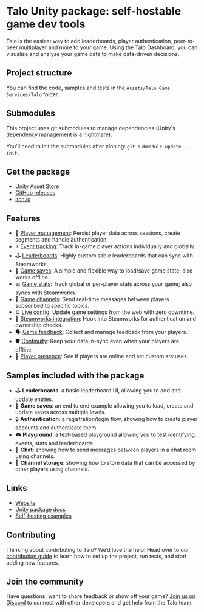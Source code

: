 # Talo Unity package: self-hostable game dev tools

Talo is the easiest way to add leaderboards, player authentication, peer-to-peer multiplayer and more to your game. Using the Talo Dashboard, you can visualise and analyse your game data to make data-driven decisions.

## Project structure

You can find the code, samples and tests in the `Assets/Talo Game Services/Talo` folder.

## Submodules

This project uses git submodules to manage dependencies (Unity's dependency management is a [nightmare](https://trytalo.com/blog/building-unity-packages)).

You'll need to init the submodules after cloning: `git submodule update --init`.

## Get the package

- [Unity Asset Store](https://assetstore.unity.com/packages/slug/292832)
- [GitHub releases](https://github.com/TaloDev/unity/releases)
- [itch.io](https://sleepystudios.itch.io/talo-unity)

## Features

- 👥 [Player management](https://trytalo.com/players): Persist player data across sessions, create segments and handle authentication.
- ⚡️ [Event tracking](https://trytalo.com/events): Track in-game player actions individually and globally.
- 🕹️ [Leaderboards](https://trytalo.com/leaderboards): Highly customisable leaderboards that can sync with Steamworks.
- 💾 [Game saves](https://trytalo.com/saves): A simple and flexible way to load/save game state; also works offline.
- 📊 [Game stats](https://trytalo.com/stats): Track global or per-player stats across your game; also syncs with Steamworks.
- 💬 [Game channels](https://trytalo.com/channels): Send real-time messages between players subscribed to specific topics.
- ⚙️ [Live config](https://trytalo.com/live-config): Update game settings from the web with zero downtime.
- 🔧 [Steamworks integration](https://trytalo.com/steamworks-integration): Hook into Steamworks for authentication and ownership checks.
- 🗣️ [Game feedback](https://trytalo.com/feedback): Collect and manage feedback from your players.
- 🛡️ [Continuity](https://trytalo.com/continuity): Keep your data in-sync even when your players are offline.
- 🔔 [Player presence](https://trytalo.com/players#presence): See if players are online and set custom statuses.

## Samples included with the package

- 🕹️ **Leaderboards**: a basic leaderboard UI, allowing you to add and update entries.
- 💾 **Game saves**: an end to end example allowing you to load, create and update saves across multiple levels.
- 🔒 **Authentication**: a registration/login flow, showing how to create player accounts and authenticate them.
- 🎮 **Playground**: a text-based playground allowing you to test identifying, events, stats and leaderboards.
- 💬 **Chat**: showing how to send messages between players in a chat room using channels.
- 🤝 **Channel storage**: showing how to store data that can be accessed by other players using channels.

## Links

- [Website](https://trytalo.com)
- [Unity package docs](https://docs.trytalo.com/docs/unity/install)
- [Self-hosting examples](https://github.com/talodev/hosting)

## Contributing

Thinking about contributing to Talo? We’d love the help! Head over to our [contribution guide](CONTRIBUTING.md) to learn how to set up the project, run tests, and start adding new features.

## Join the community

Have questions, want to share feedback or show off your game? [Join us on Discord](https://trytalo.com/discord) to connect with other developers and get help from the Talo team.
